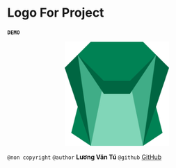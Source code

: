 # Logo For Project

__`DEMO`__

<p align="center">
  <img src="https://github.com/luongvantuit/se06-logo/blob/master/LOGO%40512x512.svg" alt="Demo" width=240 height=240/>
</p>

`@non copyright` `@author` __Lương Văn Tú__ `@github` [GitHub](https://github.com/luongvantuit/)
